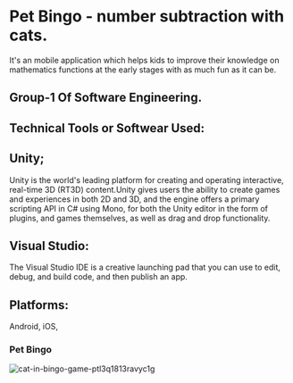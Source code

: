 



# Pet Bingo - number subtraction with cats.
It's an mobile application which helps kids to 
improve their knowledge on mathematics functions at the 
early stages with as much fun as it can be. 

## Group-1 Of Software Engineering.

## Technical Tools or Softwear Used:

## Unity;
 Unity is the world's leading platform for creating and operating interactive, real-time 3D (RT3D) content.Unity gives users the ability to create games and experiences in both 2D and 3D, and the engine offers a primary scripting API in C# using Mono, for both the Unity editor in the form of plugins, and games themselves, as well as drag and drop functionality.
 
 ## Visual Studio:
 The Visual Studio IDE is a creative launching pad that you can use to edit, debug, and build code, and then publish an app.
 
 ## Platforms:
 Android, iOS, 

### Pet Bingo

![cat-in-bingo-game-ptl3q1813ravyc1g](https://user-images.githubusercontent.com/112659317/199659279-d6772e6a-6c54-4a2f-a9db-08d6ebb0ed08.jpeg)



